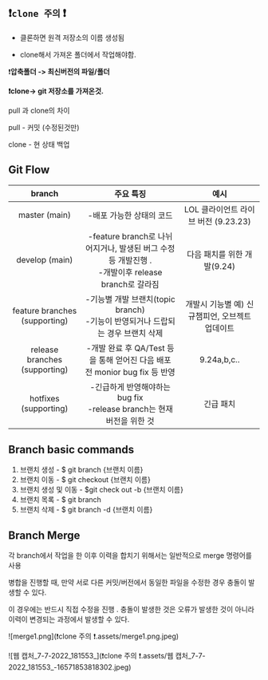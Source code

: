 ## **❗`clone 주의` ❗**

- 클론하면 원격 저장소의 이름 생성됨

- clone해서 가져온 폴더에서 작업해야함.

❗**압축폴더 -> 최신버전의 파일/폴더**

**❗clone-> git 저장소를 가져온것.**





pull 과 clone의 차이



pull - 커밋 (수정된것만)

clone - 현 상태 백업



##  											Git Flow



|            branch             |                          주요 특징                           |                      예시                       |
| :---------------------------: | :----------------------------------------------------------: | :---------------------------------------------: |
|         master (main)         |                   -배포 가능한 상태의 코드                   |      LOL 클라이언트 라이브 버전 (9.23.23)       |
|        develop (main)         | -feature branch로 나뉘어지거나, 발생된 버그 수정 등 개발진행 . <br />-개발이후 release branch로 갈라짐 |           다음 패치를 위한 개발(9.24)           |
| feature branches (supporting) | -기능별 개발 브랜치(topic branch)<br /> -기능이 반영되거나 드랍되는 경우 브랜치 삭제 | 개발시 기능별 예) 신규챔피언, 오브젝트 업데이트 |
| release branches (supporting) | -개발 완료 후 QA/Test 등을 통해 얻어진 다음 배포 전 monior bug fix 등 반영 |                   9.24a,b,c..                   |
|     hotfixes (supporting)     | -긴급하게 반영해야하는 bug fix<br />-release branch는 현재 버전을 위한 것 |                    긴급 패치                    |



##  							Branch basic commands



1. 브랜치 생성 - $ git branch {브랜치 이름}
2. 브랜치 이동 - $ git checkout {브랜치 이름}
3. 브랜치 생성 및 이동 - $git check out -b {브랜치 이름}
4. 브랜치 목록 - $ git branch
5. 브랜치 삭제 - $ git branch -d {브랜치 이름}



## 									Branch Merge

 각 branch에서 작업을 한 이후 이력을 합치기 위해서는 일반적으로 merge 명령어를 사용

병합을 진행할 때, 만약 서로 다른 커밋/버전에서 동일한 파일을 수정한 경우 충돌이 발생할 수 있다. 

이 경우에는 반드시 직접 수정을 진행  . 충돌이 발생한 것은 오류가 발생한 것이 아니라 이력이 변경되는 과정에서 발생할 수 있다.



![merge1.png](❗clone 주의 ❗.assets/merge1.png.jpeg)

![웹 캡처_7-7-2022_181553_](❗clone 주의 ❗.assets/웹 캡처_7-7-2022_181553_-16571853818302.jpeg)